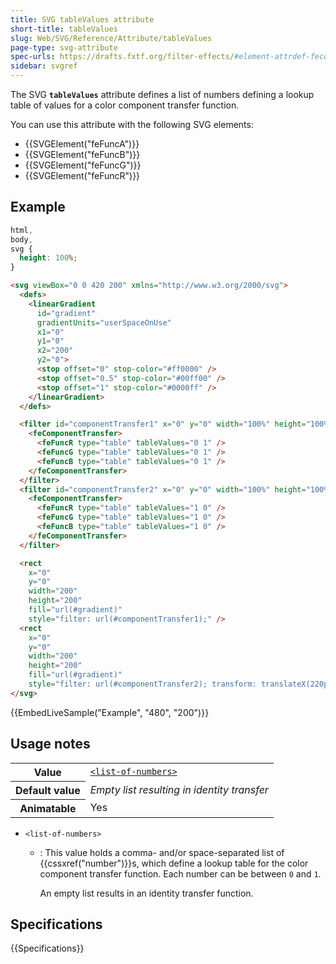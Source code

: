 ```yaml
---
title: SVG tableValues attribute
short-title: tableValues
slug: Web/SVG/Reference/Attribute/tableValues
page-type: svg-attribute
spec-urls: https://drafts.fxtf.org/filter-effects/#element-attrdef-fecomponenttransfer-tablevalues
sidebar: svgref
---
```


The SVG **`tableValues`** attribute defines a list of numbers defining a lookup table of values for a color component transfer function.

You can use this attribute with the following SVG elements:

- {{SVGElement("feFuncA")}}
- {{SVGElement("feFuncB")}}
- {{SVGElement("feFuncG")}}
- {{SVGElement("feFuncR")}}

## Example

```css hidden
html,
body,
svg {
  height: 100%;
}
```

```html
<svg viewBox="0 0 420 200" xmlns="http://www.w3.org/2000/svg">
  <defs>
    <linearGradient
      id="gradient"
      gradientUnits="userSpaceOnUse"
      x1="0"
      y1="0"
      x2="200"
      y2="0">
      <stop offset="0" stop-color="#ff0000" />
      <stop offset="0.5" stop-color="#00ff00" />
      <stop offset="1" stop-color="#0000ff" />
    </linearGradient>
  </defs>

  <filter id="componentTransfer1" x="0" y="0" width="100%" height="100%">
    <feComponentTransfer>
      <feFuncR type="table" tableValues="0 1" />
      <feFuncG type="table" tableValues="0 1" />
      <feFuncB type="table" tableValues="0 1" />
    </feComponentTransfer>
  </filter>
  <filter id="componentTransfer2" x="0" y="0" width="100%" height="100%">
    <feComponentTransfer>
      <feFuncR type="table" tableValues="1 0" />
      <feFuncG type="table" tableValues="1 0" />
      <feFuncB type="table" tableValues="1 0" />
    </feComponentTransfer>
  </filter>

  <rect
    x="0"
    y="0"
    width="200"
    height="200"
    fill="url(#gradient)"
    style="filter: url(#componentTransfer1);" />
  <rect
    x="0"
    y="0"
    width="200"
    height="200"
    fill="url(#gradient)"
    style="filter: url(#componentTransfer2); transform: translateX(220px);" />
</svg>
```

{{EmbedLiveSample("Example", "480", "200")}}

## Usage notes

<table class="properties">
  <tbody>
    <tr>
      <th scope="row">Value</th>
      <td>
        <code
          ><a href="/en-US/docs/Web/SVG/Guides/Content_type#list-of-ts"
            >&#x3C;list-of-numbers></a
          ></code
        >
      </td>
    </tr>
    <tr>
      <th scope="row">Default value</th>
      <td><em>Empty list resulting in identity transfer</em></td>
    </tr>
    <tr>
      <th scope="row">Animatable</th>
      <td>Yes</td>
    </tr>
  </tbody>
</table>

- `<list-of-numbers>`

  - : This value holds a comma- and/or space-separated list of {{cssxref("number")}}s, which define a lookup table for the color component transfer function. Each number can be between `0` and `1`.

    An empty list results in an identity transfer function.

## Specifications

{{Specifications}}
